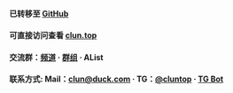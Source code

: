 <meta property="og:title" content="雨呢网盘">
<meta property="og:type" content="website">
<meta property="og:url" content="https://pan.clun.top/">
<meta property="og:description" content="雨呢网盘 - 疯子社网盘" />
<meta property="og:image" content="https://fastly.jsdelivr.net/gh/alist-org/logo@main/logo.png">
<meta name="format-detection" content="telephone=no">
<meta name="format-detection" content="date=no">
<meta name="format-detection" content="address=no">
<meta name="description" content="雨呢网盘 - 疯子社网盘.">
<meta name="keywords" content="雨呢网盘 - 疯子社网盘 - 雨呢网盘,聚合大全,资源大全.">

#### 已转移至 [GitHub](//github.com/cluntop/cluntop.github.io)

#### 可直接访问查看 [clun.top](//clun.top)

#### 交流群：[频道](//t.me/clun_tz) · [群组](//t.me/clun_top) · AList

#### 联系方式: Mail：[clun@duck.com](mailto:clun@duck.com) · TG：[@cluntop](//t.me/cluntop) · [TG Bot](//t.me/clun_bot)
